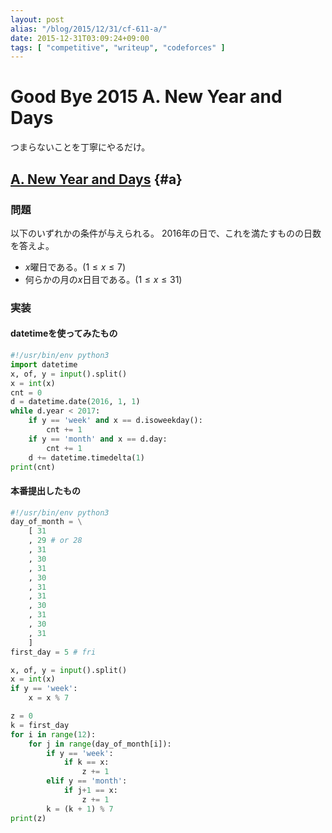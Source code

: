 ```yaml
---
layout: post
alias: "/blog/2015/12/31/cf-611-a/"
date: 2015-12-31T03:09:24+09:00
tags: [ "competitive", "writeup", "codeforces" ]
---
```


# Good Bye 2015 A. New Year and Days

つまらないことを丁寧にやるだけ。

## [A. New Year and Days](http://codeforces.com/contest/611/problem/A) {#a}

### 問題

以下のいずれかの条件が与えられる。
2016年の日で、これを満たすものの日数を答えよ。

-   $x$曜日である。($1 \le x \le 7$)
-   何らかの月の$x$日目である。($1 \le x \le 31$)

### 実装

#### datetimeを使ってみたもの

``` python
#!/usr/bin/env python3
import datetime
x, of, y = input().split()
x = int(x)
cnt = 0
d = datetime.date(2016, 1, 1)
while d.year < 2017:
    if y == 'week' and x == d.isoweekday():
        cnt += 1
    if y == 'month' and x == d.day:
        cnt += 1
    d += datetime.timedelta(1)
print(cnt)
```

#### 本番提出したもの

``` python
#!/usr/bin/env python3
day_of_month = \
    [ 31
    , 29 # or 28
    , 31
    , 30
    , 31
    , 30
    , 31
    , 31
    , 30
    , 31
    , 30
    , 31
    ]
first_day = 5 # fri

x, of, y = input().split()
x = int(x)
if y == 'week':
    x = x % 7

z = 0
k = first_day
for i in range(12):
    for j in range(day_of_month[i]):
        if y == 'week':
            if k == x:
                z += 1
        elif y == 'month':
            if j+1 == x:
                z += 1
        k = (k + 1) % 7
print(z)
```
